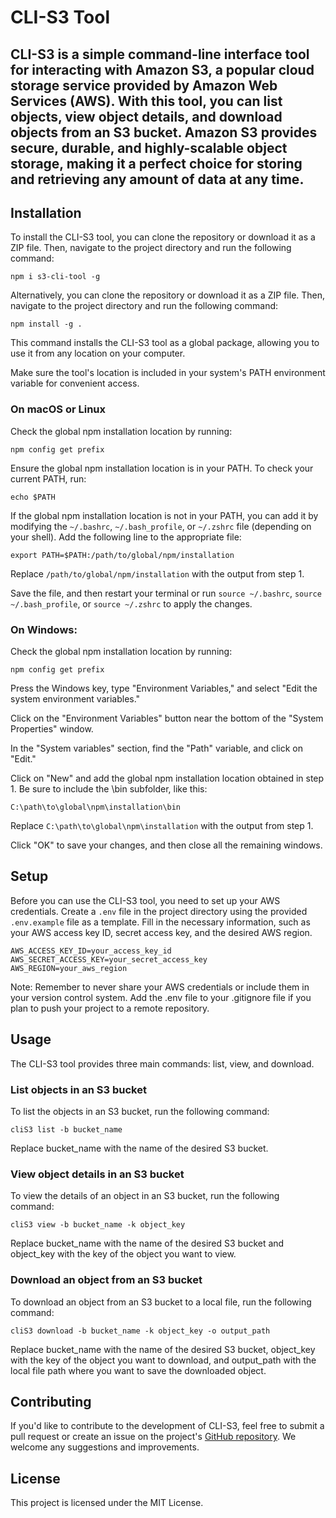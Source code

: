 # CLI-S3 Tool

CLI-S3 is a simple command-line interface tool for interacting with Amazon S3, a popular cloud storage service provided by Amazon Web Services (AWS). With this tool, you can list objects, view object details, and download objects from an S3 bucket. Amazon S3 provides secure, durable, and highly-scalable object storage, making it a perfect choice for storing and retrieving any amount of data at any time.
---

## Installation
To install the CLI-S3 tool, you can clone the repository or download it as a ZIP file. Then, navigate to the project directory and run the following command:

```
npm i s3-cli-tool -g
```

Alternatively, you can clone the repository or download it as a ZIP file. Then, navigate to the project directory and run the following command:

```
npm install -g .
```

This command installs the CLI-S3 tool as a global package, allowing you to use it from any location on your computer.

Make sure the tool's location is included in your system's PATH environment variable for convenient access.

### On macOS or Linux
Check the global npm installation location by running:

```
npm config get prefix
```

Ensure the global npm installation location is in your PATH. To check your current PATH, run:

```
echo $PATH
```
If the global npm installation location is not in your PATH, you can add it by modifying the `~/.bashrc`, `~/.bash_profile`, or `~/.zshrc` file (depending on your shell). Add the following line to the appropriate file:

```
export PATH=$PATH:/path/to/global/npm/installation
```
Replace `/path/to/global/npm/installation` with the output from step 1.

Save the file, and then restart your terminal or run `source ~/.bashrc`, `source ~/.bash_profile`, or `source ~/.zshrc` to apply the changes.

### On Windows:
Check the global npm installation location by running:

```
npm config get prefix
```

Press the Windows key, type "Environment Variables," and select "Edit the system environment variables."

Click on the "Environment Variables" button near the bottom of the "System Properties" window.

In the "System variables" section, find the "Path" variable, and click on "Edit."

Click on "New" and add the global npm installation location obtained in step 1. Be sure to include the \bin subfolder, like this:

```
C:\path\to\global\npm\installation\bin
```
Replace `C:\path\to\global\npm\installation` with the output from step 1.

Click "OK" to save your changes, and then close all the remaining windows.

## Setup
Before you can use the CLI-S3 tool, you need to set up your AWS credentials. Create a `.env` file in the project directory using the provided `.env.example` file as a template. Fill in the necessary information, such as your AWS access key ID, secret access key, and the desired AWS region.

```
AWS_ACCESS_KEY_ID=your_access_key_id
AWS_SECRET_ACCESS_KEY=your_secret_access_key
AWS_REGION=your_aws_region
```

Note: Remember to never share your AWS credentials or include them in your version control system. Add the .env file to your .gitignore file if you plan to push your project to a remote repository.

## Usage
The CLI-S3 tool provides three main commands: list, view, and download.

### List objects in an S3 bucket
To list the objects in an S3 bucket, run the following command:

```
cliS3 list -b bucket_name
```

Replace bucket_name with the name of the desired S3 bucket.

### View object details in an S3 bucket
To view the details of an object in an S3 bucket, run the following command:


```
cliS3 view -b bucket_name -k object_key
```

Replace bucket_name with the name of the desired S3 bucket and object_key with the key of the object you want to view.

### Download an object from an S3 bucket
To download an object from an S3 bucket to a local file, run the following command:


```
cliS3 download -b bucket_name -k object_key -o output_path
```

Replace bucket_name with the name of the desired S3 bucket, object_key with the key of the object you want to download, and output_path with the local file path where you want to save the downloaded object.

## Contributing
If you'd like to contribute to the development of CLI-S3, feel free to submit a pull request or create an issue on the project's [GitHub repository](https://github.com/tralawar/s3-cli-tool). We welcome any suggestions and improvements.

## License
This project is licensed under the MIT License.
